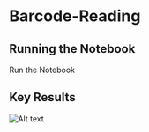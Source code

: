 # Barcode-Reading
## Running the Notebook
Run the Notebook 

## Key Results
![Alt text](image/full_barcode.jpg?raw=true "Detected Barcodes")
